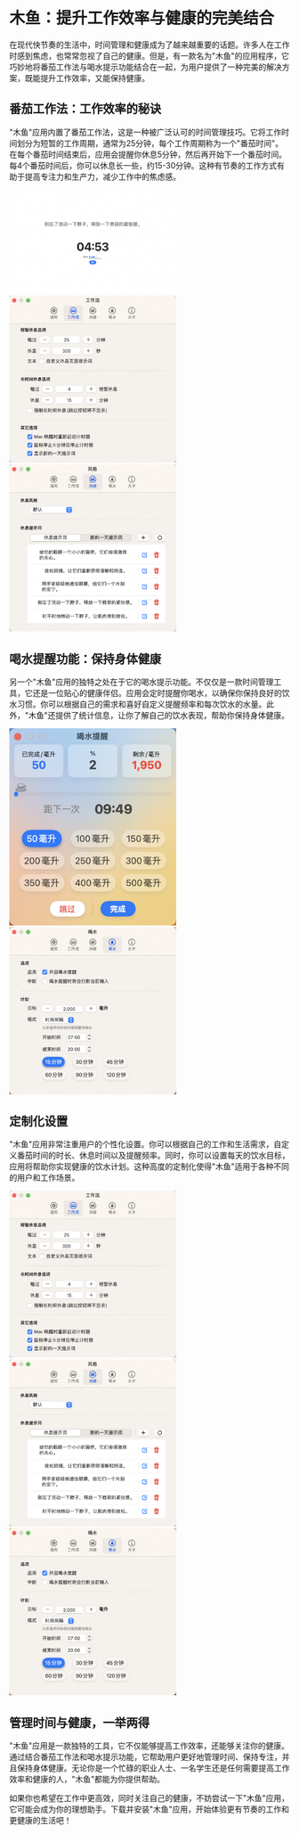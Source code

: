 # 木鱼：提升工作效率与健康的完美结合

在现代快节奏的生活中，时间管理和健康成为了越来越重要的话题。许多人在工作时感到焦虑，也常常忽视了自己的健康。但是，有一款名为"木鱼"的应用程序，它巧妙地将番茄工作法与喝水提示功能结合在一起，为用户提供了一种完美的解决方案，既能提升工作效率，又能保持健康。

## 番茄工作法：工作效率的秘诀

"木鱼"应用内置了番茄工作法，这是一种被广泛认可的时间管理技巧。它将工作时间划分为短暂的工作周期，通常为25分钟，每个工作周期称为一个"番茄时间"。在每个番茄时间结束后，应用会提醒你休息5分钟，然后再开始下一个番茄时间。每4个番茄时间后，你可以休息长一些，约15-30分钟。这种有节奏的工作方式有助于提高专注力和生产力，减少工作中的焦虑感。

<div class="third">
    <img src="./assets/break_view.png" alert="休息提醒" width="300" />
    <img src="./assets/workflow_setting.png" alert="工作流设置" width="300" />
    <img src="./assets/style_setting.png" alert="风格设置" width="300" />
</div>

## 喝水提醒功能：保持身体健康

另一个"木鱼"应用的独特之处在于它的喝水提示功能。不仅仅是一款时间管理工具，它还是一位贴心的健康伴侣。应用会定时提醒你喝水，以确保你保持良好的饮水习惯。你可以根据自己的需求和喜好自定义提醒频率和每次饮水的水量。此外，"木鱼"还提供了统计信息，让你了解自己的饮水表现，帮助你保持身体健康。

<div class="half">
    <img src="./assets/drink_view.png" alert="喝水提醒" width="300" />
    <img src="./assets/drink_setting.png" alert="喝水提醒设置" width="300" />
</div>

## 定制化设置

"木鱼"应用非常注重用户的个性化设置。你可以根据自己的工作和生活需求，自定义番茄时间的时长、休息时间以及提醒频率。同时，你可以设置每天的饮水目标，应用将帮助你实现健康的饮水计划。这种高度的定制化使得"木鱼"适用于各种不同的用户和工作场景。

<div class="third">
    <img src="./assets/workflow_setting.png" alert="工作流设置" width="300" />
    <img src="./assets/style_setting.png" alert="风格设置" width="300" />
    <img src="./assets/drink_setting.png" alert="喝水提醒设置" width="300" />
</div>

## 管理时间与健康，一举两得

"木鱼"应用是一款独特的工具，它不仅能够提高工作效率，还能够关注你的健康。通过结合番茄工作法和喝水提示功能，它帮助用户更好地管理时间、保持专注，并且保持身体健康。无论你是一个忙碌的职业人士、一名学生还是任何需要提高工作效率和健康的人，"木鱼"都能为你提供帮助。

如果你也希望在工作中更高效，同时关注自己的健康，不妨尝试一下"木鱼"应用，它可能会成为你的理想助手。下载并安装"木鱼"应用，开始体验更有节奏的工作和更健康的生活吧！
